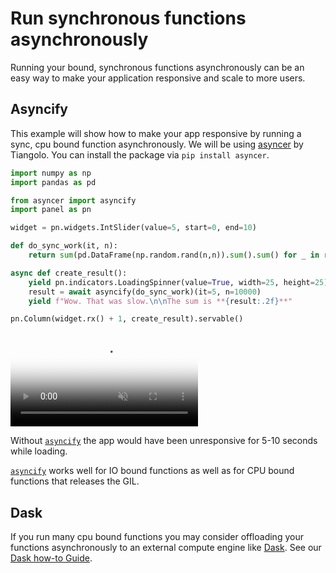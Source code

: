 # Run synchronous functions asynchronously

Running your bound, synchronous functions asynchronously can be an easy way to make your application responsive and scale to more users.

## Asyncify

This example will show how to make your app responsive by running a sync, cpu bound function asynchronously. We will be using [asyncer](https://asyncer.tiangolo.com) by Tiangolo. You can install the package via `pip install asyncer`.

```python
import numpy as np
import pandas as pd

from asyncer import asyncify
import panel as pn

widget = pn.widgets.IntSlider(value=5, start=0, end=10)

def do_sync_work(it, n):
    return sum(pd.DataFrame(np.random.rand(n,n)).sum().sum() for _ in range(it))

async def create_result():
    yield pn.indicators.LoadingSpinner(value=True, width=25, height=25)
    result = await asyncify(do_sync_work)(it=5, n=10000)
    yield f"Wow. That was slow.\n\nThe sum is **{result:.2f}**"

pn.Column(widget.rx() + 1, create_result).servable()
```

<video muted controls loop poster="../../_static/images/asyncify.png" style="max-height: 400px; max-width: 100%;">
    <source src="https://assets.holoviz.org/panel/how_to/concurrency/asyncify.mp4" type="video/mp4">
    Your browser does not support the video tag.
</video>

Without [`asyncify`](https://asyncer.tiangolo.com/tutorial/asyncify/) the app would have been unresponsive for 5-10 seconds while loading.

[`asyncify`](https://asyncer.tiangolo.com/tutorial/asyncify/) works well for IO bound functions as well as for CPU bound functions that releases the GIL.

## Dask

If you run many cpu bound functions you may consider offloading your functions asynchronously to an external compute engine like [Dask](https://www.dask.org/). See our [Dask how-to Guide](../concurrency/dask).
